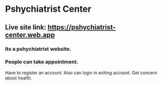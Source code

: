 # Pshychiatrist Center

## Live site link: https://pshychiatrist-center.web.app

### Its a pshychiatrist website.
### People can take appointment.
Have to register an account.
Also can login in exiting account.
Get concern about health.